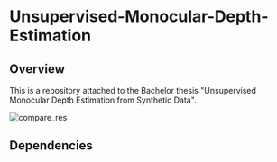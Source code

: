 # Unsupervised-Monocular-Depth-Estimation

## Overview 

This is a repository attached to the Bachelor thesis "Unsupervised Monocular Depth Estimation from Synthetic Data".

![compare_res](https://github.com/Okkers/Unsupervised-Monocular-Depth-Estimation/assets/63322474/59283689-d5cf-49d4-9a71-2f7fcff96e29)


## Dependencies 

